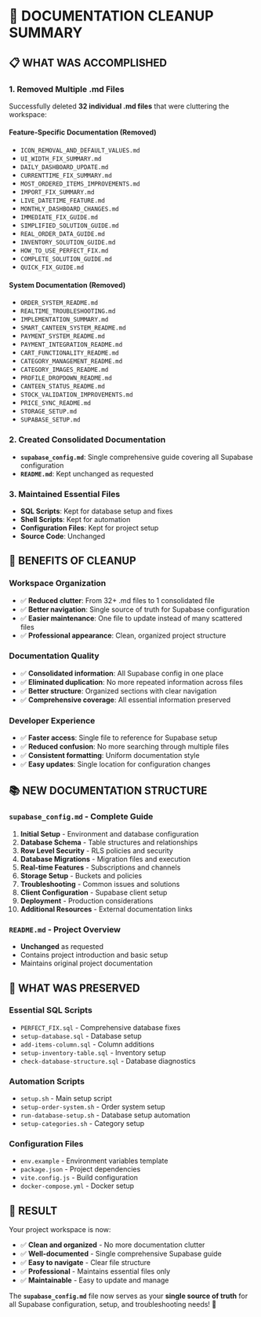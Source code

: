 # 🧹 **DOCUMENTATION CLEANUP SUMMARY**

## **📋 WHAT WAS ACCOMPLISHED**

### **1. Removed Multiple .md Files**
Successfully deleted **32 individual .md files** that were cluttering the workspace:

#### **Feature-Specific Documentation (Removed)**
- `ICON_REMOVAL_AND_DEFAULT_VALUES.md`
- `UI_WIDTH_FIX_SUMMARY.md`
- `DAILY_DASHBOARD_UPDATE.md`
- `CURRENTTIME_FIX_SUMMARY.md`
- `MOST_ORDERED_ITEMS_IMPROVEMENTS.md`
- `IMPORT_FIX_SUMMARY.md`
- `LIVE_DATETIME_FEATURE.md`
- `MONTHLY_DASHBOARD_CHANGES.md`
- `IMMEDIATE_FIX_GUIDE.md`
- `SIMPLIFIED_SOLUTION_GUIDE.md`
- `REAL_ORDER_DATA_GUIDE.md`
- `INVENTORY_SOLUTION_GUIDE.md`
- `HOW_TO_USE_PERFECT_FIX.md`
- `COMPLETE_SOLUTION_GUIDE.md`
- `QUICK_FIX_GUIDE.md`

#### **System Documentation (Removed)**
- `ORDER_SYSTEM_README.md`
- `REALTIME_TROUBLESHOOTING.md`
- `IMPLEMENTATION_SUMMARY.md`
- `SMART_CANTEEN_SYSTEM_README.md`
- `PAYMENT_SYSTEM_README.md`
- `PAYMENT_INTEGRATION_README.md`
- `CART_FUNCTIONALITY_README.md`
- `CATEGORY_MANAGEMENT_README.md`
- `CATEGORY_IMAGES_README.md`
- `PROFILE_DROPDOWN_README.md`
- `CANTEEN_STATUS_README.md`
- `STOCK_VALIDATION_IMPROVEMENTS.md`
- `PRICE_SYNC_README.md`
- `STORAGE_SETUP.md`
- `SUPABASE_SETUP.md`

### **2. Created Consolidated Documentation**
- **`supabase_config.md`**: Single comprehensive guide covering all Supabase configuration
- **`README.md`**: Kept unchanged as requested

### **3. Maintained Essential Files**
- **SQL Scripts**: Kept for database setup and fixes
- **Shell Scripts**: Kept for automation
- **Configuration Files**: Kept for project setup
- **Source Code**: Unchanged

## **🎯 BENEFITS OF CLEANUP**

### **Workspace Organization**
- ✅ **Reduced clutter**: From 32+ .md files to 1 consolidated file
- ✅ **Better navigation**: Single source of truth for Supabase configuration
- ✅ **Easier maintenance**: One file to update instead of many scattered files
- ✅ **Professional appearance**: Clean, organized project structure

### **Documentation Quality**
- ✅ **Consolidated information**: All Supabase config in one place
- ✅ **Eliminated duplication**: No more repeated information across files
- ✅ **Better structure**: Organized sections with clear navigation
- ✅ **Comprehensive coverage**: All essential information preserved

### **Developer Experience**
- ✅ **Faster access**: Single file to reference for Supabase setup
- ✅ **Reduced confusion**: No more searching through multiple files
- ✅ **Consistent formatting**: Uniform documentation style
- ✅ **Easy updates**: Single location for configuration changes

## **📚 NEW DOCUMENTATION STRUCTURE**

### **`supabase_config.md` - Complete Guide**
1. **Initial Setup** - Environment and database configuration
2. **Database Schema** - Table structures and relationships
3. **Row Level Security** - RLS policies and security
4. **Database Migrations** - Migration files and execution
5. **Real-time Features** - Subscriptions and channels
6. **Storage Setup** - Buckets and policies
7. **Troubleshooting** - Common issues and solutions
8. **Client Configuration** - Supabase client setup
9. **Deployment** - Production considerations
10. **Additional Resources** - External documentation links

### **`README.md` - Project Overview**
- **Unchanged** as requested
- Contains project introduction and basic setup
- Maintains original project documentation

## **🔧 WHAT WAS PRESERVED**

### **Essential SQL Scripts**
- `PERFECT_FIX.sql` - Comprehensive database fixes
- `setup-database.sql` - Database setup
- `add-items-column.sql` - Column additions
- `setup-inventory-table.sql` - Inventory setup
- `check-database-structure.sql` - Database diagnostics

### **Automation Scripts**
- `setup.sh` - Main setup script
- `setup-order-system.sh` - Order system setup
- `run-database-setup.sh` - Database setup automation
- `setup-categories.sh` - Category setup

### **Configuration Files**
- `env.example` - Environment variables template
- `package.json` - Project dependencies
- `vite.config.js` - Build configuration
- `docker-compose.yml` - Docker setup

## **🚀 RESULT**

Your project workspace is now:
- ✅ **Clean and organized** - No more documentation clutter
- ✅ **Well-documented** - Single comprehensive Supabase guide
- ✅ **Easy to navigate** - Clear file structure
- ✅ **Professional** - Maintains essential files only
- ✅ **Maintainable** - Easy to update and manage

The **`supabase_config.md`** file now serves as your **single source of truth** for all Supabase configuration, setup, and troubleshooting needs! 🎉
